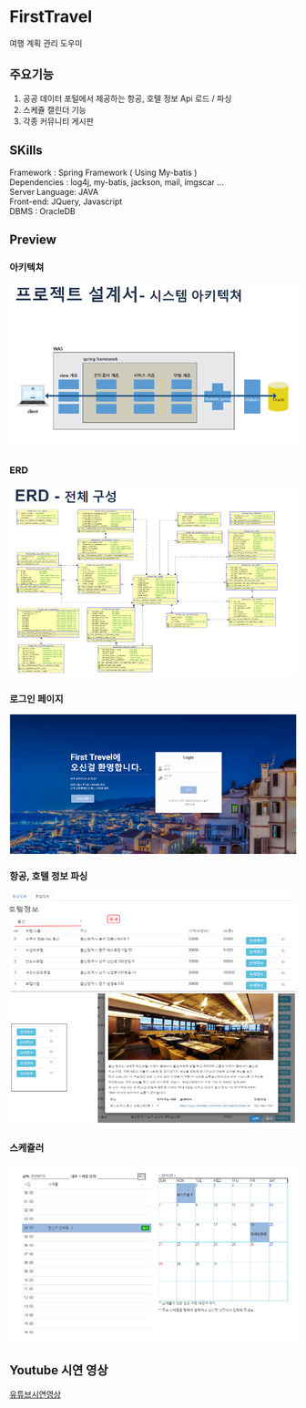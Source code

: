 # FirstTravel

여행 계획 관리 도우미

## 주요기능

1. 공공 데이터 포털에서 제공하는 항공, 호텔 정보 Api 로드 / 파싱  
2. 스케쥴 캘린더 기능  
3. 각종 커뮤니티 게시판  

## SKills 
Framework : Spring Framework ( Using My-batis )  
Dependencies : log4j, my-batis, jackson, mail, imgscar ...    
Server Language: JAVA  
Front-end: JQuery, Javascript  
DBMS : OracleDB  

## Preview
### 아키텍쳐  


![Image Alt 아키텍쳐](./arch.png)   
### ERD  


![Image Alt ERD](./erd.png) 
### 로그인 페이지  


![Image Alt login](./login.png) 
### 항공, 호텔 정보 파싱  


![Image Alt 아키텍쳐](./pars.png)  
![Image Alt 아키텍쳐](./pars2.png)  
### 스케쥴러  


![Image Alt 아키텍쳐](./plan.png) 
  
  
 ## Youtube 시연 영상
 [유튜브시연영상](https://youtu.be/9Ng1kC_uNe8)




